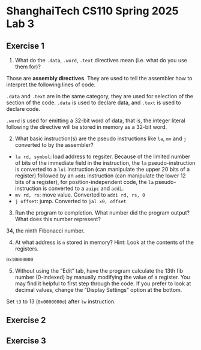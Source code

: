# ShanghaiTech CS110 Spring 2025 Lab 3

## Exercise 1

1. What do the `.data`, `.word`, `.text` directives mean (i.e. what do you use them for)?

Those are **assembly directives**. They are used to tell the assembler how to interpret the following lines of code.

`.data` and `.text` are in the same category, they are used for selection of the section of the code. `.data` is used to declare data, and `.text` is used to declare code.

`.word` is used for emitting a 32-bit word of data, that is, the integer literal following the directive will be stored in memory as a 32-bit word.

2. What basic instruction(s) are the pseudo instructions like `la`, `mv` and `j` converted to by the assembler?

- `la rd, symbol`: load address to regsiter. Because of the limited number of bits of the immediate field in the instruction, the `la` pseudo-instruction is converted to a `lui` instruction (can manipulate the upper 20 bits of a register) followed by an `addi` instruction (can manipulate the lower 12 bits of a register), for position-independent code, the `la` pseudo-instruction is converted to a `auipc` and `addi`.
- `mv rd, rs`: move value. Converted to `addi rd, rs, 0`
- `j offset`: jump. Converted to `jal x0, offset`

3. Run the program to completion. What number did the program output? What does this number represent?

34, the ninth Fibonacci number.

4. At what address is `n` stored in memory? Hint: Look at the contents of the registers.

`0x10000000`

5. Without using the “Edit” tab, have the program calculate the 13th fib number (0-indexed) by manually modifying the value of a register. You may find it helpful to first step through the code. If you prefer to look at decimal values, change the “Display Settings” option at the bottom.

Set `t3` to 13 (`0x0000000d`) after `lw` instruction.

## Exercise 2



## Exercise 3


